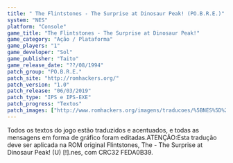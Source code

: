 ```yaml
---
title: " The Flintstones - The Surprise at Dinosaur Peak! (PO.B.R.E.)"
system: "NES"
platform: "Console"
game_title: "The Flintstones - The Surprise at Dinosaur Peak!"
game_category: "Ação / Plataforma"
game_players: "1"
game_developer: "Sol"
game_publisher: "Taito"
game_release_date: "??/08/1994"
patch_group: "PO.B.R.E."
patch_site: "http://romhackers.org/"
patch_version: "1.0"
patch_release: "06/03/2019"
patch_type: "IPS e IPS-EXE"
patch_progress: "Textos"
patch_images: ["http://www.romhackers.org/imagens/traducoes/%5BNES%5D%20The%20Flintstones%20-%20The%20Surprise%20at%20Dinosaur%20Peak%20-%20POBRE%20-%201.png","http://www.romhackers.org/imagens/traducoes/%5BNES%5D%20The%20Flintstones%20-%20The%20Surprise%20at%20Dinosaur%20Peak%20-%20POBRE%20-%202.png","http://www.romhackers.org/imagens/traducoes/%5BNES%5D%20The%20Flintstones%20-%20The%20Surprise%20at%20Dinosaur%20Peak%20-%20POBRE%20-%203.png"]
---
```

Todos os textos do jogo estão traduzidos e acentuados, e todas as mensagens em forma de gráfico foram editadas.ATENÇÃO:Esta tradução deve ser aplicada na ROM original Flintstones, The - The Surprise at Dinosaur Peak! (U) [!].nes, com CRC32 FEDA0B39.